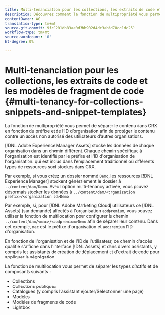 ```yaml
---
title: Multi-tenanciation pour les collections, les extraits de code et les modèles de fragments de code
description: Découvrez comment la fonction de multipropriété vous permet de séparer le contenu dans le référentiel CRX en fonction de l’entreprise cliente afin d’empêcher tout accès non autorisé.
contentOwner: AG
translation-type: tm+mt
source-git-commit: 9fc1201db83ae0d3bb902d4dc3ab6d78cc1dc251
workflow-type: tm+mt
source-wordcount: '0'
ht-degree: 0%

---
```



# Multi-tenanciation pour les collections, les extraits de code et les modèles de fragment de code {#multi-tenancy-for-collections-snippets-and-snippet-templates}

La fonction de multipropriété vous permet de séparer le contenu dans CRX en fonction du préfixe et de l’ID d’organisation afin de protéger le contenu contre un accès non autorisé des utilisateurs d’autres organisations.

[!DNL Adobe Experience Manager Assets] stocke les données de chaque organisation dans un chemin différent. Chaque chemin spécifique à l&#39;organisation est identifié par le préfixe et l&#39;ID d&#39;organisation de l&#39;organisation.
qui est inclus dans l’emplacement traditionnel où différents types de ressources sont stockés dans CRX.

Par exemple, si vous créez un dossier nommé `Demo`, les ressources [!DNL Experience Manager] stockent généralement le dossier à `../content/dam/Demo`. Avec l’option multi-tenancy activée, vous pouvez désormais stocker les données à `../content/dam/<organization prefix>/<organization id>Demo`

Par exemple, si, pour [!DNL Adobe Marketing Cloud] utilisateurs de [!DNL Assets] (sur demande) affectés à l&#39;organisation `aodpremium`, vous pouvez utiliser la fonction de multilocation pour configurer le chemin `../content/dam/<mac>/<aodpremium>Demo` afin de séparer leur contenu. Dans cet exemple, `mac` est le préfixe d&#39;organisation et `aodpremium` l&#39;ID d&#39;organisation.

En fonction de l&#39;organisation et de l&#39;ID de l&#39;utilisateur, ce chemin d&#39;accès qualifié s&#39;affiche dans l&#39;interface [!DNL Assets] et dans divers assistants, y compris les assistants de création de déplacement et d&#39;extrait de code pour appliquer la ségrégation.

La fonction de multilocation vous permet de séparer les types d’actifs et de composants suivants :

* Collections
* Collections publiques
* Catalogues (y compris l’assistant Ajouter/Sélectionner une page)
* Modèles
* Modèles de fragments de code
* Lightbox
